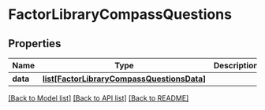 # FactorLibraryCompassQuestions

## Properties
Name | Type | Description | Notes
------------ | ------------- | ------------- | -------------
**data** | [**list[FactorLibraryCompassQuestionsData]**](FactorLibraryCompassQuestionsData.md) |  | 

[[Back to Model list]](../README.md#documentation-for-models) [[Back to API list]](../README.md#documentation-for-api-endpoints) [[Back to README]](../README.md)


